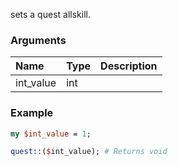 sets a quest allskill.
### Arguments
**Name**|**Type**|**Description**
:---|:---|:---
int_value|int|

### Example

```perl
my $int_value = 1;

quest::($int_value); # Returns void
```